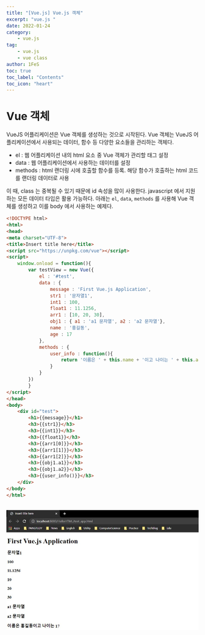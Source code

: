 ```yaml
---
title: "[Vue.js] Vue.js 객체"
excerpt: "vue.js "
date: 2022-01-24
category:
    - vue.js
tag:
    - vue.js
    - vue class
author: 1FeS
toc: true
toc_label: "Contents"
toc_icon: "heart"
---
```


# Vue 객체

VueJS 어플리케이션은 Vue 객체를 생성하는 것으로 시작된다. Vue 객체는 VueJS 어플리케이션에서 사용되는 데이터, 함수 등 다양한 요소들을 관리하는 객체다.

- el : 웹 어플리케이션 내의 html 요소 중 Vue 객체가 관리할 태그 설정
- data : 웹 어플리케이션에서 사용하는 데이터를 설정
- methods : html 랜더링 시에 호출할 함수를 등록. 해당 함수가 호출하는 html 코드를 랜더링 데이터로 사용

이 때, class 는 중복될 수 있기 때문에 id 속성을 많이 사용한다. javascript 에서 지원하는 모든 데이터 타입은 활용 가능하다. 아래는 `el`, `data`, `methods` 를 사용해 Vue 객체를 생성하고 이를 body 에서 사용하는 예제다.

```html
<!DOCTYPE html>
<html>
<head>
<meta charset="UTF-8">
<title>Insert title here</title>
<script src="https://unpkg.com/vue"></script>
<script>
	window.onload = function(){
		var testView = new Vue({
			el : '#test',
			data : {
				message : 'First Vue.js Application',
				str1 : '문자열1',
				int1 : 100,
				float1 : 11.1256,
				arr1 : [10, 20, 30],
				obj1 : { a1 : 'a1 문자열', a2 : 'a2 문자열'},
				name : '홍길동',
				age : 17
			},
			methods : {
				user_info : function(){
					return '이름은 ' + this.name + '이고 나이는 ' + this.age
				}
			}
		})
		}
</script>
</head>
<body>
	<div id="test">
		<h1>{{message}}</h1>
		<h3>{{str1}}</h3>
		<h3>{{int1}}</h3>
		<h3>{{float1}}</h3>
		<h3>{{arr1[0]}}</h3>
		<h3>{{arr1[1]}}</h3>
		<h3>{{arr1[2]}}</h3>
		<h3>{{obj1.a1}}</h3>
		<h3>{{obj1.a2}}</h3>
		<h3>{{user_info()}}</h3>
	</div>
</body>
</html>
```

<br/>
<img src="/_img/2022-01-24/test.jpg" style="margin: auto auto;">